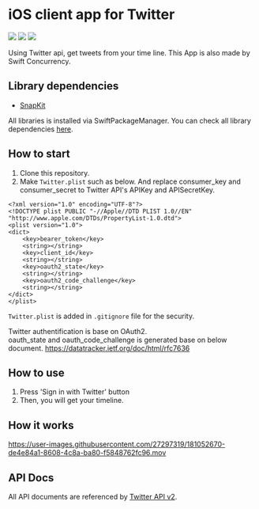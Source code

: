 # iOS client app for Twitter
![](https://img.shields.io/badge/Xcode-13.4.1%2B-blue.svg)
![](https://img.shields.io/badge/iOS-15.0%2B-blue.svg)
![](https://img.shields.io/badge/Swift-5.6.1%2B-orange.svg)  

Using Twitter api, get tweets from your time line.
This App is also made by Swift Concurrency.

## Library dependencies
- [SnapKit](https://github.com/SnapKit/SnapKit)

All libraries is installed via SwiftPackageManager.
You can check all library dependencies [here](https://github.com/tosh7/Twitter/blob/async_and_await/Twitter.xcodeproj/project.xcworkspace/xcshareddata/swiftpm/Package.resolved).

## How to start
1. Clone this repository.
2. Make `Twitter.plist` such as below. And replace consumer_key and consumer_secret to Twitter API's APIKey and APISecretKey.
```
<?xml version="1.0" encoding="UTF-8"?>
<!DOCTYPE plist PUBLIC "-//Apple//DTD PLIST 1.0//EN" "http://www.apple.com/DTDs/PropertyList-1.0.dtd">
<plist version="1.0">
<dict>
	<key>bearer_token</key>
	<string></string>
	<key>client_id</key>
	<string></string>
	<key>oauth2_state</key>
	<string></string>
	<key>oauth2_code_challenge</key>
	<string></string>
</dict>
</plist>
```

`Twitter.plist` is added in `.gitignore` file for the security.

Twitter authentification is base on OAuth2.  
oauth_state and oauth_code_challenge is generated base on below document.
https://datatracker.ietf.org/doc/html/rfc7636

## How to use
1. Press 'Sign in with Twitter' button
2. Then, you will get your timeline.

## How it works

https://user-images.githubusercontent.com/27297319/181052670-de4e84a1-8608-4c8a-ba80-f5848762fc96.mov




## API Docs
All API documents are referenced by [Twitter API v2](https://developer.twitter.com/en/docs).
